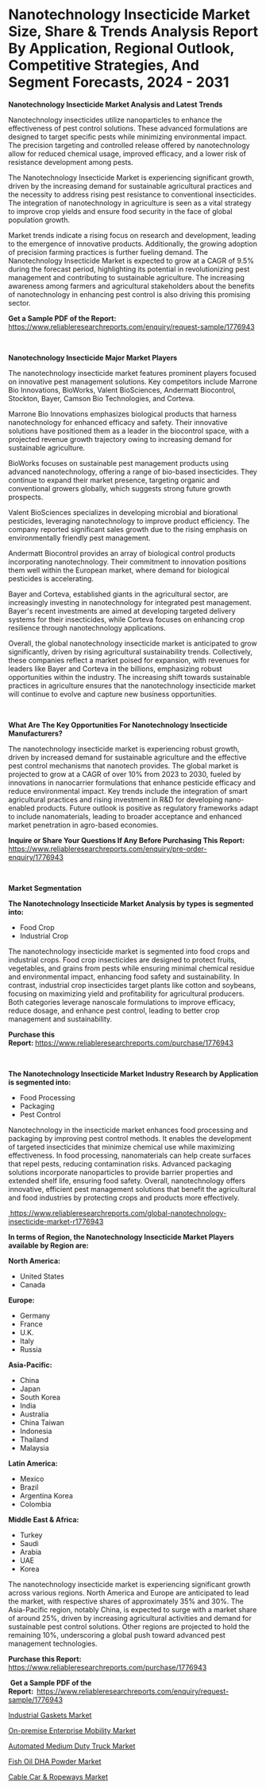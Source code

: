 <p><h1>Nanotechnology Insecticide Market Size, Share & Trends Analysis Report By Application, Regional Outlook, Competitive Strategies, And Segment Forecasts, 2024 - 2031</h1></p><p><strong>Nanotechnology Insecticide Market Analysis and Latest Trends</strong></p>
<p><p>Nanotechnology insecticides utilize nanoparticles to enhance the effectiveness of pest control solutions. These advanced formulations are designed to target specific pests while minimizing environmental impact. The precision targeting and controlled release offered by nanotechnology allow for reduced chemical usage, improved efficacy, and a lower risk of resistance development among pests.</p><p>The Nanotechnology Insecticide Market is experiencing significant growth, driven by the increasing demand for sustainable agricultural practices and the necessity to address rising pest resistance to conventional insecticides. The integration of nanotechnology in agriculture is seen as a vital strategy to improve crop yields and ensure food security in the face of global population growth.</p><p>Market trends indicate a rising focus on research and development, leading to the emergence of innovative products. Additionally, the growing adoption of precision farming practices is further fueling demand. The Nanotechnology Insecticide Market is expected to grow at a CAGR of 9.5% during the forecast period, highlighting its potential in revolutionizing pest management and contributing to sustainable agriculture. The increasing awareness among farmers and agricultural stakeholders about the benefits of nanotechnology in enhancing pest control is also driving this promising sector.</p></p>
<p><strong>Get a Sample PDF of the Report:&nbsp;</strong> <a href="https://www.reliableresearchreports.com/enquiry/request-sample/1776943?utm_campaign=24&utm_medium=2&utm_source=Github&utm_content=ia&utm_term=13102024&utm_id=nanotechnology-insecticide">https://www.reliableresearchreports.com/enquiry/request-sample/1776943</a></p>
<p>&nbsp;</p>
<p><strong>Nanotechnology Insecticide Major Market Players</strong></p>
<p><p>The nanotechnology insecticide market features prominent players focused on innovative pest management solutions. Key competitors include Marrone Bio Innovations, BioWorks, Valent BioSciences, Andermatt Biocontrol, Stockton, Bayer, Camson Bio Technologies, and Corteva.</p><p>Marrone Bio Innovations emphasizes biological products that harness nanotechnology for enhanced efficacy and safety. Their innovative solutions have positioned them as a leader in the biocontrol space, with a projected revenue growth trajectory owing to increasing demand for sustainable agriculture. </p><p>BioWorks focuses on sustainable pest management products using advanced nanotechnology, offering a range of bio-based insecticides. They continue to expand their market presence, targeting organic and conventional growers globally, which suggests strong future growth prospects.</p><p>Valent BioSciences specializes in developing microbial and biorational pesticides, leveraging nanotechnology to improve product efficiency. The company reported significant sales growth due to the rising emphasis on environmentally friendly pest management.</p><p>Andermatt Biocontrol provides an array of biological control products incorporating nanotechnology. Their commitment to innovation positions them well within the European market, where demand for biological pesticides is accelerating.</p><p>Bayer and Corteva, established giants in the agricultural sector, are increasingly investing in nanotechnology for integrated pest management. Bayer's recent investments are aimed at developing targeted delivery systems for their insecticides, while Corteva focuses on enhancing crop resilience through nanotechnology applications.</p><p>Overall, the global nanotechnology insecticide market is anticipated to grow significantly, driven by rising agricultural sustainability trends. Collectively, these companies reflect a market poised for expansion, with revenues for leaders like Bayer and Corteva in the billions, emphasizing robust opportunities within the industry. The increasing shift towards sustainable practices in agriculture ensures that the nanotechnology insecticide market will continue to evolve and capture new business opportunities.</p></p>
<p>&nbsp;</p>
<p><strong>What Are The Key Opportunities For Nanotechnology Insecticide Manufacturers?</strong></p>
<p><p>The nanotechnology insecticide market is experiencing robust growth, driven by increased demand for sustainable agriculture and the effective pest control mechanisms that nanotech provides. The global market is projected to grow at a CAGR of over 10% from 2023 to 2030, fueled by innovations in nanocarrier formulations that enhance pesticide efficacy and reduce environmental impact. Key trends include the integration of smart agricultural practices and rising investment in R&D for developing nano-enabled products. Future outlook is positive as regulatory frameworks adapt to include nanomaterials, leading to broader acceptance and enhanced market penetration in agro-based economies.</p></p>
<p><strong>Inquire or Share Your Questions If Any Before Purchasing This Report:</strong> <a href="https://www.reliableresearchreports.com/enquiry/pre-order-enquiry/1776943?utm_campaign=24&utm_medium=2&utm_source=Github&utm_content=ia&utm_term=13102024&utm_id=nanotechnology-insecticide">https://www.reliableresearchreports.com/enquiry/pre-order-enquiry/1776943</a></p>
<p>&nbsp;</p>
<p><strong>Market Segmentation</strong></p>
<p><strong>The Nanotechnology Insecticide Market Analysis by types is segmented into:</strong></p>
<p><ul><li>Food Crop</li><li>Industrial Crop</li></ul></p>
<p><p>The nanotechnology insecticide market is segmented into food crops and industrial crops. Food crop insecticides are designed to protect fruits, vegetables, and grains from pests while ensuring minimal chemical residue and environmental impact, enhancing food safety and sustainability. In contrast, industrial crop insecticides target plants like cotton and soybeans, focusing on maximizing yield and profitability for agricultural producers. Both categories leverage nanoscale formulations to improve efficacy, reduce dosage, and enhance pest control, leading to better crop management and sustainability.</p></p>
<p><strong>Purchase this Report:&nbsp;</strong><a href="https://www.reliableresearchreports.com/purchase/1776943?utm_campaign=24&utm_medium=2&utm_source=Github&utm_content=ia&utm_term=13102024&utm_id=nanotechnology-insecticide">https://www.reliableresearchreports.com/purchase/1776943</a></p>
<p>&nbsp;</p>
<p><strong>The Nanotechnology Insecticide Market Industry Research by Application is segmented into:</strong></p>
<p><ul><li>Food Processing</li><li>Packaging</li><li>Pest Control</li></ul></p>
<p><p>Nanotechnology in the insecticide market enhances food processing and packaging by improving pest control methods. It enables the development of targeted insecticides that minimize chemical use while maximizing effectiveness. In food processing, nanomaterials can help create surfaces that repel pests, reducing contamination risks. Advanced packaging solutions incorporate nanoparticles to provide barrier properties and extended shelf life, ensuring food safety. Overall, nanotechnology offers innovative, efficient pest management solutions that benefit the agricultural and food industries by protecting crops and products more effectively.</p></p>
<p><a href="https://www.reliableresearchreports.com/global-nanotechnology-insecticide-market-r1776943?utm_campaign=24&utm_medium=2&utm_source=Github&utm_content=ia&utm_term=13102024&utm_id=nanotechnology-insecticide">&nbsp;https://www.reliableresearchreports.com/global-nanotechnology-insecticide-market-r1776943</a></p>
<p><strong>In terms of Region, the Nanotechnology Insecticide Market Players available by Region are:</strong></p>
<p>
    <p> <strong> North America: </strong>
        <ul>
            <li>United States</li>
            <li>Canada</li>
        </ul>
        </p> 
    <p> <strong> Europe: </strong>
        <ul>
            <li>Germany</li>
            <li>France</li>
            <li>U.K.</li>
            <li>Italy</li>
            <li>Russia</li>
        </ul>
        </p> 
    <p> <strong> Asia-Pacific: </strong>
        <ul>
            <li>China</li>
            <li>Japan</li>
            <li>South Korea</li>
            <li>India</li>
            <li>Australia</li>
            <li>China Taiwan</li>
            <li>Indonesia</li>
            <li>Thailand</li>
            <li>Malaysia</li>
        </ul>
        </p> 
    <p> <strong> Latin America: </strong>
        <ul>
            <li>Mexico</li>
            <li>Brazil</li>
            <li>Argentina Korea</li>
            <li>Colombia</li>
        </ul>
        </p> 
    <p> <strong> Middle East & Africa: </strong>
        <ul>
            <li>Turkey</li>
            <li>Saudi</li>
            <li>Arabia</li>
            <li>UAE</li>
            <li>Korea</li>
        </ul>
    </p>
    </p>
<p><p>The nanotechnology insecticide market is experiencing significant growth across various regions. North America and Europe are anticipated to lead the market, with respective shares of approximately 35% and 30%. The Asia-Pacific region, notably China, is expected to surge with a market share of around 25%, driven by increasing agricultural activities and demand for sustainable pest control solutions. Other regions are projected to hold the remaining 10%, underscoring a global push toward advanced pest management technologies.</p></p>
<p><strong>Purchase this Report: </strong><a href="https://www.reliableresearchreports.com/purchase/1776943?utm_campaign=24&utm_medium=2&utm_source=Github&utm_content=ia&utm_term=13102024&utm_id=nanotechnology-insecticide">https://www.reliableresearchreports.com/purchase/1776943</a></p>
<p>&nbsp;<strong>Get a Sample PDF of the Report:&nbsp;&nbsp;</strong><a href="https://www.reliableresearchreports.com/enquiry/request-sample/1776943?utm_campaign=24&utm_medium=2&utm_source=Github&utm_content=ia&utm_term=13102024&utm_id=nanotechnology-insecticide">https://www.reliableresearchreports.com/enquiry/request-sample/1776943</a></p>
<p><strong></strong></p>
<p><p><a href="https://issuu.com/reportprime-2/docs/industrial-gaskets-market-size-2030_f83a29e500fc1f?utm_campaign=24&utm_medium=2&utm_source=Github&utm_content=ia&utm_term=13102024&utm_id=nanotechnology-insecticide">Industrial Gaskets Market</a></p><p><a href="https://github.com/santosh758595/Market-Research-Report-List-6/blob/main/on-premise-enterprise-mobility-market.md?utm_campaign=24&utm_medium=2&utm_source=Github&utm_content=ia&utm_term=13102024&utm_id=nanotechnology-insecticide">On-premise Enterprise Mobility Market</a></p><p><a href="https://github.com/elizabethdagraca/Market-Research-Report-List-5/blob/main/automated-medium-duty-truck-market.md?utm_campaign=24&utm_medium=2&utm_source=Github&utm_content=ia&utm_term=13102024&utm_id=nanotechnology-insecticide">Automated Medium Duty Truck Market</a></p><p><a href="https://www.linkedin.com/pulse/fish-oil-dha-powder-market-size-share-trends-analysis-lhgnc?utm_campaign=24&utm_medium=2&utm_source=Github&utm_content=ia&utm_term=13102024&utm_id=nanotechnology-insecticide">Fish Oil DHA Powder Market</a></p><p><a href="https://issuu.com/reportprime-2/docs/cable-car-ropeways-market-size-2030_e2cd0b4cb285a6?utm_campaign=24&utm_medium=2&utm_source=Github&utm_content=ia&utm_term=13102024&utm_id=nanotechnology-insecticide">Cable Car & Ropeways Market</a></p></p>